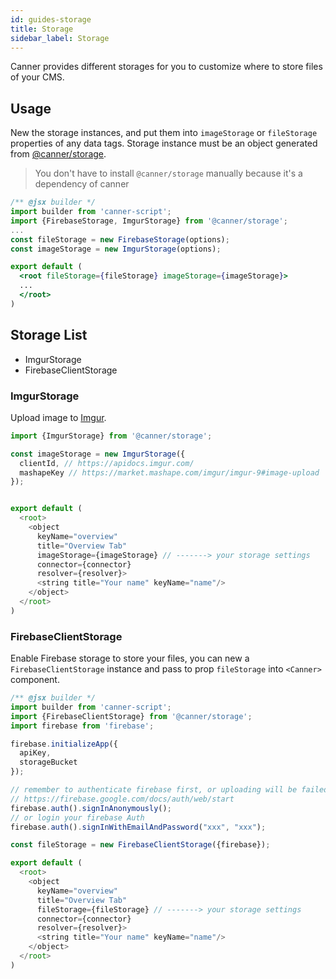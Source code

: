 ```yaml
---
id: guides-storage
title: Storage
sidebar_label: Storage
---
```


Canner provides different storages for you to customize where to store files of your CMS.

## Usage

New the storage instances, and put them into `imageStorage` or `fileStorage` properties of any data tags. Storage instance must be an object generated from [@canner/storage]( https://github.com/Canner/canner/blob/canary/packages/canner-storage/src/index.js).

> You don't have to install `@canner/storage` manually because it's a dependency of canner

```jsx
/** @jsx builder */
import builder from 'canner-script';
import {FirebaseStorage, ImgurStorage} from '@canner/storage';
...
const fileStorage = new FirebaseStorage(options);
const imageStorage = new ImgurStorage(options);

export default (
  <root fileStorage={fileStorage} imageStorage={imageStorage}>
  ...
  </root>
)
```

## Storage List

- ImgurStorage
- FirebaseClientStorage

### ImgurStorage

Upload image to [Imgur](https://imgur.com/).

```js
import {ImgurStorage} from '@canner/storage';

const imageStorage = new ImgurStorage({
  clientId, // https://apidocs.imgur.com/
  mashapeKey // https://market.mashape.com/imgur/imgur-9#image-upload
});


export default (
  <root>
    <object
      keyName="overview"
      title="Overview Tab"
      imageStorage={imageStorage} // -------> your storage settings
      connector={connector}
      resolver={resolver}>
      <string title="Your name" keyName="name"/>
    </object>
  </root>
)
```

### FirebaseClientStorage

Enable Firebase storage to store your files, you can new a `FirebaseClientStorage` instance and pass to prop `fileStorage` into `<Canner>` component.

```js
/** @jsx builder */
import builder from 'canner-script';
import {FirebaseClientStorage} from '@canner/storage';
import firebase from 'firebase';

firebase.initializeApp({
  apiKey,
  storageBucket
});

// remember to authenticate firebase first, or uploading will be failed,
// https://firebase.google.com/docs/auth/web/start
firebase.auth().signInAnonymously();
// or login your firebase Auth
firebase.auth().signInWithEmailAndPassword("xxx", "xxx");

const fileStorage = new FirebaseClientStorage({firebase});

export default (
  <root>
    <object
      keyName="overview"
      title="Overview Tab"
      fileStorage={fileStorage} // -------> your storage settings
      connector={connector}
      resolver={resolver}>
      <string title="Your name" keyName="name"/>
    </object>
  </root>
)
```